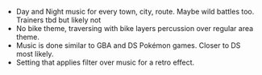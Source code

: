 - Day and Night music for every town, city, route. Maybe wild battles too. Trainers tbd but likely not
- No bike theme, traversing with bike layers percussion over regular area theme.
- Music is done similar to GBA and DS Pokémon games. Closer to DS most likely.
- Setting that applies filter over music for a retro effect.